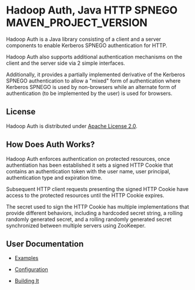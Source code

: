 <!---
  Licensed under the Apache License, Version 2.0 (the "License");
  you may not use this file except in compliance with the License.
  You may obtain a copy of the License at

   http://www.apache.org/licenses/LICENSE-2.0

  Unless required by applicable law or agreed to in writing, software
  distributed under the License is distributed on an "AS IS" BASIS,
  WITHOUT WARRANTIES OR CONDITIONS OF ANY KIND, either express or implied.
  See the License for the specific language governing permissions and
  limitations under the License. See accompanying LICENSE file.
-->

Hadoop Auth, Java HTTP SPNEGO MAVEN\_PROJECT\_VERSION
=====================================================

Hadoop Auth is a Java library consisting of a client and a server components to enable Kerberos SPNEGO authentication for HTTP.

Hadoop Auth also supports additional authentication mechanisms on the client and the server side via 2 simple interfaces.

Additionally, it provides a partially implemented derivative of the Kerberos SPNEGO authentication to allow a "mixed" form of authentication where Kerberos SPNEGO is used by non-browsers while an alternate form of authentication (to be implemented by the user) is used for browsers.

License
-------

Hadoop Auth is distributed under [Apache License 2.0](http://www.apache.org/licenses/).

How Does Auth Works?
--------------------

Hadoop Auth enforces authentication on protected resources, once authentiation has been established it sets a signed HTTP Cookie that contains an authentication token with the user name, user principal, authentication type and expiration time.

Subsequent HTTP client requests presenting the signed HTTP Cookie have access to the protected resources until the HTTP Cookie expires.

The secret used to sign the HTTP Cookie has multiple implementations that provide different behaviors, including a hardcoded secret string, a rolling randomly generated secret, and a rolling randomly generated secret synchronized between multiple servers using ZooKeeper.

User Documentation
------------------

* [Examples](./Examples.html)

* [Configuration](./Configuration.html)

* [Building It](./BuildingIt.html)


